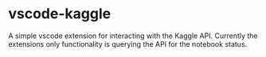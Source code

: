# vscode-kaggle
A simple vscode extension for interacting with the Kaggle API. Currently the extensions only functionality is querying the API for the notebook status.
